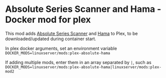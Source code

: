 # Absolute Series Scanner and Hama - Docker mod for plex

This mod adds [Absolute Series Scanner](https://github.com/ZeroQI/Absolute-Series-Scanner) and [Hama](https://github.com/ZeroQI/Hama.bundle) to Plex, to be downloaded/updated during container start.

In plex docker arguments, set an environment variable `DOCKER_MODS=linuxserver/mods:plex-absolute-hama`

If adding multiple mods, enter them in an array separated by `|`, such as `DOCKER_MODS=linuxserver/mods:plex-absolute-hama|linuxserver/mods:plex-mod2`
